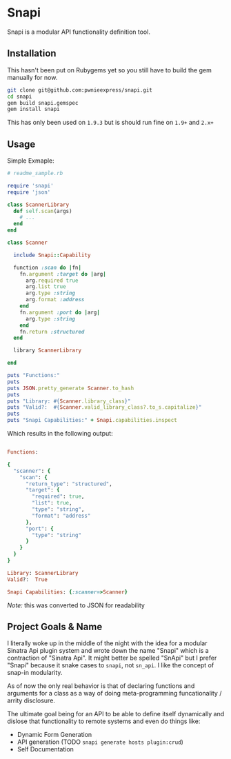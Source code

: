 # Snapi

Snapi is a modular API functionality definition tool.

## Installation

This hasn't been put on Rubygems yet so you still have to build the gem
manually for now. 

```sh
git clone git@github.com:pwnieexpress/snapi.git
cd snapi
gem build snapi.gemspec
gem install snapi
```
This has only been used on `1.9.3` but is should run fine on `1.9+` and `2.x+`

## Usage

Simple Exmaple:

```ruby
# readme_sample.rb

require 'snapi'
require 'json'

class ScannerLibrary
  def self.scan(args)
    # ...
  end
end

class Scanner

  include Snapi::Capability

  function :scan do |fn|
    fn.argument :target do |arg|
      arg.required true
      arg.list true
      arg.type :string
      arg.format :address
    end
    fn.argument :port do |arg|
      arg.type :string
    end
    fn.return :structured
  end

  library ScannerLibrary

end

puts "Functions:"
puts
puts JSON.pretty_generate Scanner.to_hash
puts
puts "Library: #{Scanner.library_class}"
puts "Valid?:  #{Scanner.valid_library_class?.to_s.capitalize}"
puts
puts "Snapi Capabilities:" + Snapi.capabilities.inspect
```

Which results in the following output:

```ruby

Functions:

{
  "scanner": {
    "scan": {
      "return_type": "structured",
      "target": {
        "required": true,
        "list": true,
        "type": "string",
        "format": "address"
      },
      "port": {
        "type": "string"
      }
    }
  }
}

Library: ScannerLibrary
Valid?:  True

Snapi Capabilities: {:scanner=>Scanner}
```

*Note:* this was converted to JSON for readability

## Project Goals & Name

I literally woke up in the middle of the night with the idea for a modular
Sinatra Api plugin system and wrote down the name "Snapi" which is a
contraction of "Sinatra Api". It might better be spelled "SnApi" but I prefer
"Snapi" because it snake cases to `snapi`, not `sn_api`. I like the concept of
snap-in modularity.

As of now the only real behavior is that of declaring functions and arguments
for a class as a way of doing meta-programming funcationality / arrity
disclosure.

The ultimate goal being for an API to be able to define itself dynamically and
dislose that functionality to remote systems and even do things like:

* Dynamic Form Generation
* API generation (TODO `snapi generate hosts plugin:crud`)
* Self Documentation
